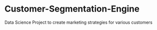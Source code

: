 # Customer-Segmentation-Engine
Data Science Project to create marketing strategies for various customers
